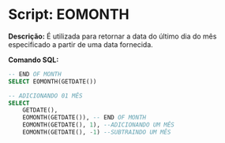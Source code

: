 # Script: EOMONTH

**Descrição:** É utilizada para retornar a data do último dia do mês especificado a partir de uma data fornecida.

**Comando SQL:**
```SQL
-- END OF MONTH
SELECT EOMONTH(GETDATE())

-- ADICIONANDO 01 MÊS
SELECT
	GETDATE(),
	EOMONTH(GETDATE()), -- END OF MONTH
	EOMONTH(GETDATE(), 1), --ADICIONANDO UM MÊS
	EOMONTH(GETDATE(), -1) --SUBTRAINDO UM MÊS
